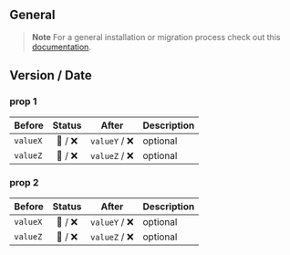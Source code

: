 <!--
SPDX-FileCopyrightText: 2025 DB Systel GmbH

SPDX-License-Identifier: Apache-2.0
-->

## General

> **Note**
> For a general installation or migration process check out this [documentation](https://www.npmjs.com/package/@db-ux/core-components).

## Version / Date

### prop 1

| Before   | Status  |     After     | Description |
| -------- | :-----: | :-----------: | ----------- |
| `valueX` | 🔁 / ❌ | `valueY` / ❌ | optional    |
| `valueZ` | 🔁 / ❌ | `valueZ` / ❌ | optional    |

### prop 2

| Before   | Status  |     After     | Description |
| -------- | :-----: | :-----------: | ----------- |
| `valueX` | 🔁 / ❌ | `valueY` / ❌ | optional    |
| `valueZ` | 🔁 / ❌ | `valueZ` / ❌ | optional    |
